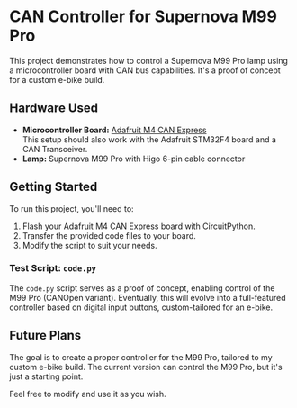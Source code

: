 # CAN Controller for Supernova M99 Pro

This project demonstrates how to control a Supernova M99 Pro lamp using a microcontroller board with CAN bus capabilities. It's a proof of concept for a custom e-bike build.

## Hardware Used

- **Microcontroller Board:** [Adafruit M4 CAN Express](https://www.adafruit.com/product/4759)  
  This setup should also work with the Adafruit STM32F4 board and a CAN Transceiver.
- **Lamp:** Supernova M99 Pro with Higo 6-pin cable connector

## Getting Started

To run this project, you'll need to:

1. Flash your Adafruit M4 CAN Express board with CircuitPython.
2. Transfer the provided code files to your board.
3. Modify the script to suit your needs.

### Test Script: `code.py`

The `code.py` script serves as a proof of concept, enabling control of the M99 Pro (CANOpen variant). Eventually, this will evolve into a full-featured controller based on digital input buttons, custom-tailored for an e-bike.

## Future Plans

The goal is to create a proper controller for the M99 Pro, tailored to my custom e-bike build. The current version can control the M99 Pro, but it's just a starting point.

Feel free to modify and use it as you wish.
